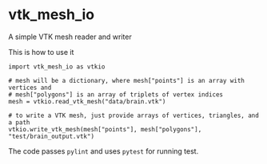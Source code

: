 # vtk_mesh_io

A simple VTK mesh reader and writer

This is how to use it

```
import vtk_mesh_io as vtkio

# mesh will be a dictionary, where mesh["points"] is an array with vertices and
# mesh["polygons"] is an array of triplets of vertex indices
mesh = vtkio.read_vtk_mesh("data/brain.vtk")

# to write a VTK mesh, just provide arrays of vertices, triangles, and a path
vtkio.write_vtk_mesh(mesh["points"], mesh["polygons"], "test/brain_output.vtk")
```

The code passes `pylint` and uses `pytest` for running test.
